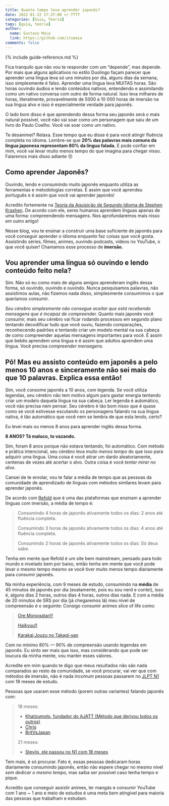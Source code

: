 ```yaml
---
title: Quanto tempo leva aprender japonês?
date: 2022-01-22 17:37:00 +/-TTTT
categories: [Guia, Teoria]
tags: [guia, teoria]
author:
  name: Gustavo Maia
  link: https://github.com/itsmaia
comments: false
---
```


{% include guide-reference.md %}

Fica tranquilo que não vou te responder com um “depende”, mas depende. Por mais que alguns aplicativos no estilo Duolingo façam parecer que aprender uma língua leva só uns minutos por dia, alguns dias da semana, isso simplesmente é falso. Aprender uma língua leva MUITAS horas. São horas ouvindo áudios e lendo conteúdos nativos, entendendo e assimilando como um nativo conversa com outro de forma natural. Isso leva milhares de horas, literalmente, provavelmente de 5000 a 10 000 horas de imersão na sua língua alvo e isso é especialmente verdade para japonês.

O lado bom disso é que aprendendo dessa forma seu japonês será o mais natural possível, você não vai soar como um personagem que saiu de um livro do Paulo Coelho. Você vai soar como um nativo.

Te desanimei? Relaxa. Esse tempo que eu disse é para você atingir fluência completa no idioma. Lembre-se que **20% das palavras mais comuns da língua japonesa representam 80% da língua falada.** E pode confiar em mim, você vai levar muito menos tempo do que imagina para chegar nisso. Falaremos mais disso adiante 😚

## Como aprender Japonês?

Ouvindo, lendo e consumindo muito japonês enquanto utiliza as ferramentas e metodologias corretas. É assim que você aprendeu português e é assim que você vai aprender japonês!

Acredito fortemente na [Teoria da Aquisição de Segundo Idioma de Stephen Krashen](https://www.sk.com.br/sk-krash.html). De acordo com ele, seres humanos aprendem línguas apenas de uma forma: compreendendo mensagens. Nos aprofundaremos mais nisso em outro artigo!

Nesse blog, vou te ensinar a construir uma base suficiente de japonês para você conseguir aprender o idioma enquanto faz coisas que você gosta. Assistindo séries, filmes, animes, ouvindo podcasts, vídeos no YouTube, o que você quiser! Chamamos esse processo de **imersão.**

## Vou aprender uma língua só ouvindo e lendo conteúdo feito nela?

Sim. Não só eu como mais de alguns amigos aprenderam inglês dessa forma, só ouvindo, ouvindo e ouvindo. Nunca pesquisamos palavras, não assistimos aulas, não fizemos nada disso, simplesmente consumimos o que queríamos consumir.

_Seu cérebro simplesmente não consegue aceitar que está recebendo mensagens que é incapaz de compreender._ Quanto mais japonês você consumir, mais seu cérebro vai ficar rodando processos em segundo plano tentando decodificar tudo que você ouviu, fazendo comparações, reconhecendo padrões e tentando criar um modelo mental na sua cabeça de como compreender aquelas mensagens importantes para você. É assim que bebês aprendem uma língua e é assim que adultos aprendem uma língua. Você precisa _compreender mensagens._

## Pô! Mas eu assisto conteúdo em japonês a pelo menos 10 anos e sinceramente não sei mais do que 10 palavras. Explica essa então!

Sim, você consome japonês a 10 anos, com legenda. Se você utiliza legendas, seu cérebro não tem motivo algum para gastar energia tentando criar um modelo daquela língua na sua cabeça. Ler legenda é automático, você não precisa nem pensar. Seu cérebro é tão bom nisso que é quase como se você estivesse escutando os personagens falando na sua língua nativa, é tão automático que você nem se lembra de que esta lendo, certo?

Eu levei mais ou menos 8 anos para aprender inglês dessa forma.

**8 ANOS? Tá maluco, to vazando.**

Sim, foram 8 anos porque não estava tentando, foi automático. Com método e prática intencional, seu cérebro leva *muito menos tempo* do que isso para adquirir uma língua. Uma coisa é você atirar um dardo aleatoriamente, centenas de vezes até acertar o alvo. Outra coisa é você *tentar mirar no alvo*.

Cansei de te enrolar, vou te falar a média de tempo que as pessoas da comunidade de aprendizado de línguas com métodos similares levam para aprender japonês.

De acordo com [Refold](https://refold.la/) que é uma das plataformas que ensinam a aprender línguas com imersão, a média de tempo é:

> Consumindo 4 horas de japonês ativamente todos os dias: 2 anos até fluência completa.
>
> Consumindo 3 horas de japonês ativamente todos os dias: 4 anos até fluência completa.
>
> Consumindo 2 horas de japonês ativamente todos os dias: Só deus sabe.

Tenha em mente que Refold é um site bem mainstream, pensado para todo mundo e nivelado bem por baixo, então tenha em mente que você pode levar o mesmo tempo mesmo se você tiver muito menos tempo diariamente para consumir japonês.

Na minha experiência, com 9 meses de estudo, consumindo na **média** de 45 minutos de japonês por dia (exatamente, pois eu sou nerd e contei), isso é, alguns dias 2 horas, outros dias 4 horas, outros dias nada. E com a média de 20 minutos de SRS por dia (já chegaremos lá) meu nível de compreensão é o seguinte: Consigo consumir animes slice of life como:

> [Ore Monogatari!!](https://myanimelist.net/anime/28297/Ore_Monogatari)
>
> [Haikyuu!!](https://myanimelist.net/anime/20583/Haikyuu?q=haikyuu&cat=anime) 
>
> [Karakai Jouzu no Takagi-san](https://myanimelist.net/anime/35860/Karakai_Jouzu_no_Takagi-san?q=kara&cat=anime) 

Com no mínimo 80% — 90% de compreensão usando legendas em japonês. Eu sinto ser mais que isso, mas considerando que pode ser loucura da minha mente, vou manter esses valores.

Acredite em mim quando te digo que meus resultados não são nada comparados ao resto da comunidade, se você procurar, vai ver que com métodos de imersão, não é nada incomum pessoas passarem no [JLPT N1](https://jlpt.org.br/) com 18 meses de estudo.

Pessoas que usaram esse método (porem outras variantes) falando japonês com:

>18 meses:
> * [Khatzumoto, fundador do AJATT (Método que derivou todos os outros)](https://www.youtube.com/watch?v=ejRkuX1RGf4)
> * [Chris](https://www.youtube.com/watch?v=Svs8Pu_zdAs)
> * [BritVsJapan](https://www.youtube.com/watch?v=gXBgK4a3FWQ)
>
>21 meses:
> * [Stevijs, ele passou no N1 com 18 meses](https://www.youtube.com/watch?v=W-o_zNIuWG8)
 
Tem mais, é só procurar. Fato é, essas pessoas dedicaram horas diariamente consumindo japonês, então não espere chegar no mesmo nível *sem dedicar o mesmo tempo,* mas saiba ser possível caso tenha tempo e pique.

Acredito que conseguir assistir animes, ler mangás e consumir YouTube com 1 ano ~ 1 ano e meio de estudos é uma meta bem atingível para maioria das pessoas que trabalham e estudam.
